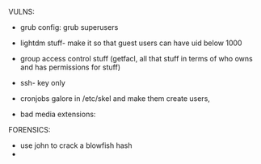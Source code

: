 VULNS:
- grub config: grub superusers

- lightdm stuff- make it so that guest users can have uid below 1000

- group access control stuff (getfacl, all that stuff in terms of who owns and has permissions for stuff)

- ssh- key only 

- cronjobs galore in /etc/skel and make them create users,

- bad media extensions: 

FORENSICS:
- use john to crack a blowfish hash
- 
